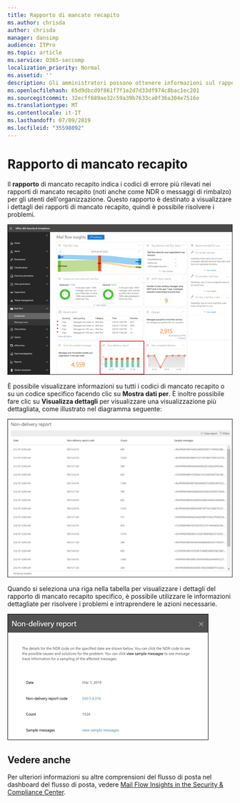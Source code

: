 ```yaml
---
title: Rapporto di mancato recapito
ms.author: chrisda
author: chrisda
manager: dansimp
audience: ITPro
ms.topic: article
ms.service: O365-seccomp
localization_priority: Normal
ms.assetid: ''
description: Gli amministratori possono ottenere informazioni sul rapporto di mancato recapito nel dashboard del flusso di posta elettronica nel centro sicurezza & Compliance.
ms.openlocfilehash: 65d9dbcd9f861f7f1e2d7d33df974c8bac1ec201
ms.sourcegitcommit: 32ecff689ae32c59a39b7633ca0f36a304e7516e
ms.translationtype: MT
ms.contentlocale: it-IT
ms.lasthandoff: 07/09/2019
ms.locfileid: "35598092"
---
```

# <a name="non-delivery-report"></a>Rapporto di mancato recapito

Il **rapporto** di mancato recapito indica i codici di errore più rilevati nei rapporti di mancato recapito (noti anche come NDR o messaggi di rimbalzo) per gli utenti dell'organizzazione. Questo rapporto è destinato a visualizzare i dettagli dei rapporti di mancato recapito, quindi è possibile risolvere i problemi.

![Il rapporto di mancato recapito nel dashboard del flusso di posta elettronica nel centro sicurezza & Compliance](media/non-delivery-report-selected.png)

È possibile visualizzare informazioni su tutti i codici di mancato recapito o su un codice specifico facendo clic su **Mostra dati per**. È inoltre possibile fare clic su **Visualizza dettagli** per visualizzare una visualizzazione più dettagliata, come illustrato nel diagramma seguente:

![Visualizzare la tabella dei dettagli nel rapporto di mancato recapito](media/non-delivery-report-view-details-table.png)

Quando si seleziona una riga nella tabella per visualizzare i dettagli del rapporto di mancato recapito specifico, è possibile utilizzare le informazioni dettagliate per risolvere i problemi e intraprendere le azioni necessarie.

![Selezionare una riga nella tabella Details del rapporto di mancato recapito](media/non-delivery-report-details-table-select-row.png)

## <a name="see-also"></a>Vedere anche

Per ulteriori informazioni su altre comprensioni del flusso di posta nel dashboard del flusso di posta, vedere [Mail Flow Insights in the Security & Compliance Center](mail-flow-insights-v2.md).
